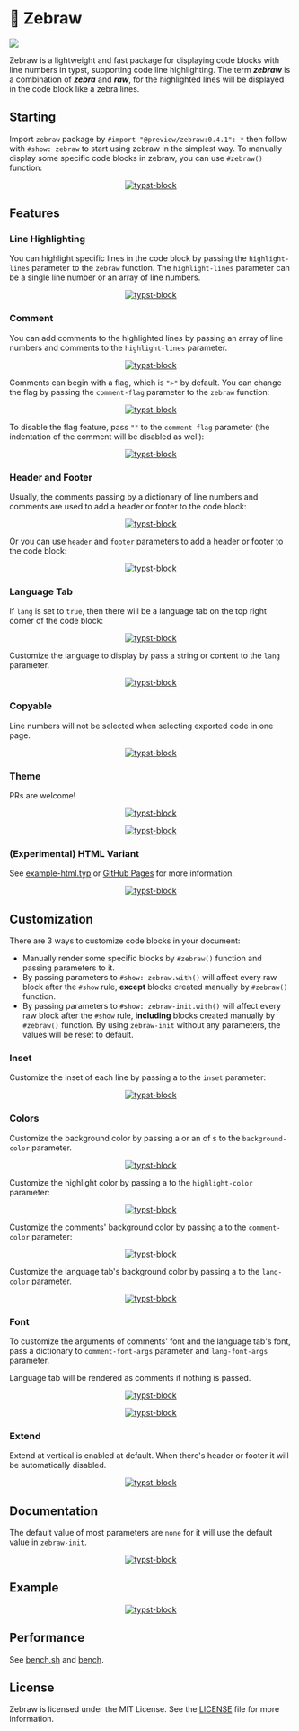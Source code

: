 
# 🦓 Zebraw

<a href="https://typst.app/universe/package/zebraw">
<img src="https://img.shields.io/badge/dynamic/xml?url=https%3A%2F%2Ftypst.app%2Funiverse%2Fpackage%2Fzebraw&query=%2Fhtml%2Fbody%2Fdiv%2Fmain%2Fdiv%5B2%5D%2Faside%2Fsection%5B2%5D%2Fdl%2Fdd%5B3%5D&logo=typst&label=Universe&color=%2339cccc" />
</a>

Zebraw is a lightweight and fast package for displaying code blocks with line numbers in typst, supporting code line highlighting. The term _**zebraw**_ is a combination of _**zebra**_ and _**raw**_, for the highlighted lines will be displayed in the code block like a zebra lines.

## Starting

Import `zebraw` package by `#import "@preview/zebraw:0.4.1": *` then follow with `#show: zebraw` to start using zebraw in the simplest way. To manually display some specific code blocks in zebraw, you can use `#zebraw()` function:

<p align="center"><a href="assets/1.typ"><picture><source media="(prefers-color-scheme: dark)" srcset="assets/1_Dark.svg"><img alt="typst-block" src="assets/1_Light.svg" /></picture></a></p>

## Features

### Line Highlighting

You can highlight specific lines in the code block by passing the `highlight-lines` parameter to the `zebraw` function. The `highlight-lines` parameter can be a single line number or an array of line numbers.

<p align="center"><a href="assets/2.typ"><picture><source media="(prefers-color-scheme: dark)" srcset="assets/2_Dark.svg"><img alt="typst-block" src="assets/2_Light.svg" /></picture></a></p>

### Comment

You can add comments to the highlighted lines by passing an array of line numbers and comments to the `highlight-lines` parameter.

<p align="center"><a href="assets/3.typ"><picture><source media="(prefers-color-scheme: dark)" srcset="assets/3_Dark.svg"><img alt="typst-block" src="assets/3_Light.svg" /></picture></a></p>

Comments can begin with a flag, which is `">"` by default. You can change the flag by passing the `comment-flag` parameter to the `zebraw` function:

<p align="center"><a href="assets/4.typ"><picture><source media="(prefers-color-scheme: dark)" srcset="assets/4_Dark.svg"><img alt="typst-block" src="assets/4_Light.svg" /></picture></a></p>

To disable the flag feature, pass `""` to the `comment-flag` parameter (the indentation of the comment will be disabled as well):

<p align="center"><a href="assets/5.typ"><picture><source media="(prefers-color-scheme: dark)" srcset="assets/5_Dark.svg"><img alt="typst-block" src="assets/5_Light.svg" /></picture></a></p>

### Header and Footer

Usually, the comments passing by a dictionary of line numbers and comments are used to add a header or footer to the code block:

<p align="center"><a href="assets/6.typ"><picture><source media="(prefers-color-scheme: dark)" srcset="assets/6_Dark.svg"><img alt="typst-block" src="assets/6_Light.svg" /></picture></a></p>

Or you can use `header` and `footer` parameters to add a header or footer to the code block:

<p align="center"><a href="assets/7.typ"><picture><source media="(prefers-color-scheme: dark)" srcset="assets/7_Dark.svg"><img alt="typst-block" src="assets/7_Light.svg" /></picture></a></p>

### Language Tab

If `lang` is set to `true`, then there will be a language tab on the top right corner of the code block:

<p align="center"><a href="assets/8.typ"><picture><source media="(prefers-color-scheme: dark)" srcset="assets/8_Dark.svg"><img alt="typst-block" src="assets/8_Light.svg" /></picture></a></p>

Customize the language to display by pass a string or content to the `lang` parameter.

<p align="center"><a href="assets/9.typ"><picture><source media="(prefers-color-scheme: dark)" srcset="assets/9_Dark.svg"><img alt="typst-block" src="assets/9_Light.svg" /></picture></a></p>

### Copyable

Line numbers will not be selected when selecting exported code in one page.

<p align="center"><a href="assets/10.typ"><picture><source media="(prefers-color-scheme: dark)" srcset="assets/10_Dark.svg"><img alt="typst-block" src="assets/10_Light.svg" /></picture></a></p>

### Theme

PRs are welcome!

<p align="center"><a href="assets/11.typ"><picture><source media="(prefers-color-scheme: dark)" srcset="assets/11_Dark.svg"><img alt="typst-block" src="assets/11_Light.svg" /></picture></a></p>

<p align="center"><a href="assets/12.typ"><picture><source media="(prefers-color-scheme: dark)" srcset="assets/12_Dark.svg"><img alt="typst-block" src="assets/12_Light.svg" /></picture></a></p>

### (Experimental) HTML Variant

See [example-html.typ](example-html.typ) or [GitHub Pages](https://hongjr03.github.io/typst-zebraw/) for more information.

<p align="center"><a href="assets/13.typ"><picture><source media="(prefers-color-scheme: dark)" srcset="assets/13_Dark.svg"><img alt="typst-block" src="assets/13_Light.svg" /></picture></a></p>

## Customization

There are 3 ways to customize code blocks in your document:

- Manually render some specific blocks by `#zebraw()` function and passing parameters to it.
- By passing parameters to `#show: zebraw.with()` will affect every raw block after the `#show` rule, **except** blocks created manually by `#zebraw()` function.
- By passing parameters to `#show: zebraw-init.with()` will affect every raw block after the `#show` rule, **including** blocks created manually by `#zebraw()` function. By using `zebraw-init` without any parameters, the values will be reset to default.

### Inset

Customize the inset of each line by passing a  to the `inset` parameter:

<p align="center"><a href="assets/14.typ"><picture><source media="(prefers-color-scheme: dark)" srcset="assets/14_Dark.svg"><img alt="typst-block" src="assets/14_Light.svg" /></picture></a></p>

### Colors

Customize the background color by passing a  or an  of s to the `background-color` parameter.

<p align="center"><a href="assets/15.typ"><picture><source media="(prefers-color-scheme: dark)" srcset="assets/15_Dark.svg"><img alt="typst-block" src="assets/15_Light.svg" /></picture></a></p>

Customize the highlight color by passing a  to the `highlight-color` parameter:

<p align="center"><a href="assets/16.typ"><picture><source media="(prefers-color-scheme: dark)" srcset="assets/16_Dark.svg"><img alt="typst-block" src="assets/16_Light.svg" /></picture></a></p>

Customize the comments' background color by passing a  to the `comment-color` parameter:

<p align="center"><a href="assets/17.typ"><picture><source media="(prefers-color-scheme: dark)" srcset="assets/17_Dark.svg"><img alt="typst-block" src="assets/17_Light.svg" /></picture></a></p>

Customize the language tab's background color by passing a  to the `lang-color` parameter.

<p align="center"><a href="assets/18.typ"><picture><source media="(prefers-color-scheme: dark)" srcset="assets/18_Dark.svg"><img alt="typst-block" src="assets/18_Light.svg" /></picture></a></p>

### Font

To customize the arguments of comments' font and the language tab's font, pass a dictionary to `comment-font-args` parameter and `lang-font-args` parameter.

Language tab will be rendered as comments if nothing is passed.

<p align="center"><a href="assets/19.typ"><picture><source media="(prefers-color-scheme: dark)" srcset="assets/19_Dark.svg"><img alt="typst-block" src="assets/19_Light.svg" /></picture></a></p>

<p align="center"><a href="assets/20.typ"><picture><source media="(prefers-color-scheme: dark)" srcset="assets/20_Dark.svg"><img alt="typst-block" src="assets/20_Light.svg" /></picture></a></p>

### Extend

Extend at vertical is enabled at default. When there's header or footer it will be automatically disabled.

<p align="center"><a href="assets/21.typ"><picture><source media="(prefers-color-scheme: dark)" srcset="assets/21_Dark.svg"><img alt="typst-block" src="assets/21_Light.svg" /></picture></a></p>

## Documentation

The default value of most parameters are `none` for it will use the default value in `zebraw-init`.

<p align="center"><a href="assets/22.typ"><picture><source media="(prefers-color-scheme: dark)" srcset="assets/22_Dark.svg"><img alt="typst-block" src="assets/22_Light.svg" /></picture></a></p>

## Example

<p align="center"><a href="assets/23.typ"><picture><source media="(prefers-color-scheme: dark)" srcset="assets/23_Dark.svg"><img alt="typst-block" src="assets/23_Light.svg" /></picture></a></p>

## Performance

See [bench.sh](./bench.sh) and [bench](./bench).

## License

Zebraw is licensed under the MIT License. See the [LICENSE](LICENSE) file for more information.
